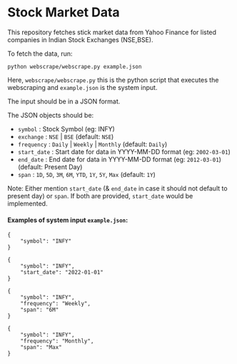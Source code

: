 # Stock Market Data

This repository fetches stick market data from Yahoo Finance for listed companies in Indian Stock Exchanges (NSE,BSE).

To fetch the data, run:
```
python webscrape/webscrape.py example.json
```
Here, `webscrape/webscrape.py` this is the python script that executes the webscraping and `example.json` is the system input. 

The input should be in a JSON format. 

The JSON objects should be:
- `symbol` : Stock Symbol (eg: INFY)
- `exchange` : `NSE` | `BSE` (default: `NSE`)
- `frequency` : `Daily` | `Weekly` | `Monthly` (default: `Daily`)
- `start_date` : Start date for data in YYYY-MM-DD format (eg: `2002-03-01`)
- `end_date` : End date for data in YYYY-MM-DD format (eg: `2012-03-01`) (default: Present Day)
- `span` :   `1D`, `5D`, `3M`, `6M`, `YTD`, `1Y`, `5Y`, `Max` (default: `1Y`)

Note: Either mention `start_date` (& `end_date` in case it should not default to present day) or `span`. If both are provided, `start_date` would be implemented. 

#### Examples of system input `example.json`:
```
{
    "symbol": "INFY"
}
```

```
{
    "symbol": "INFY",
    "start_date": "2022-01-01"
}
```

```
{
    "symbol": "INFY",
    "frequency": "Weekly",
    "span": "6M" 
}
```

```
{
    "symbol": "INFY",
    "frequency": "Monthly",
    "span": "Max" 
}
```
